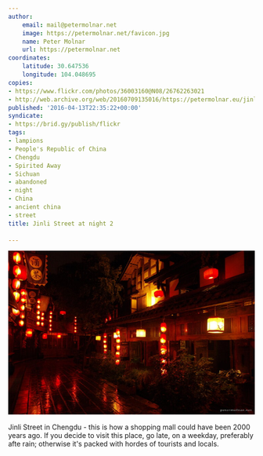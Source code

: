```yaml
---
author:
    email: mail@petermolnar.net
    image: https://petermolnar.net/favicon.jpg
    name: Peter Molnar
    url: https://petermolnar.net
coordinates:
    latitude: 30.647536
    longitude: 104.048695
copies:
- https://www.flickr.com/photos/36003160@N08/26762263021
- http://web.archive.org/web/20160709135016/https://petermolnar.eu/jinli-street-at-night-2/
published: '2016-04-13T22:35:22+00:00'
syndicate:
- https://brid.gy/publish/flickr
tags:
- lampions
- People's Republic of China
- Chengdu
- Spirited Away
- Sichuan
- abandoned
- night
- China
- ancient china
- street
title: Jinli Street at night 2

---
```


![](jinli-street-at-night-2.jpg)

Jinli Street in Chengdu - this is how a shopping mall could have been
2000 years ago. If you decide to visit this place, go late, on a
weekday, preferably afte rain; otherwise it's packed with hordes of
tourists and locals.